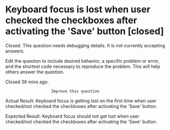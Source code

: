
# Keyboard focus is lost when user checked the checkboxes after activating the 'Save' button [closed]







Closed. This question needs debugging details. It is not currently accepting answers.
                        
                    










 Edit the question to include desired behavior, a specific problem or error, and the shortest code necessary to reproduce the problem. This will help others answer the question.


Closed 36 mins ago.







                        Improve this question
                    



Actual Result: Keyboard focus is getting lost on the first time when user checked/not checked the checkboxes after activating the 'Save' button.


Expected Result:
Keyboard focus should not get lost when user checked/not checked the checkboxes after activating the 'Save' button.

        